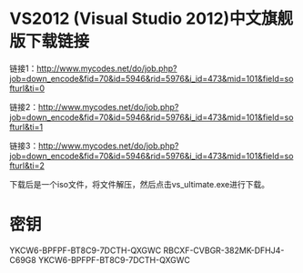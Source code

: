 # VS2012 (Visual Studio 2012)中文旗舰版下载链接
链接1：http://www.mycodes.net/do/job.php?job=down_encode&fid=70&id=5946&rid=5976&i_id=473&mid=101&field=softurl&ti=0

链接2：http://www.mycodes.net/do/job.php?job=down_encode&fid=70&id=5946&rid=5976&i_id=473&mid=101&field=softurl&ti=1

链接3：http://www.mycodes.net/do/job.php?job=down_encode&fid=70&id=5946&rid=5976&i_id=473&mid=101&field=softurl&ti=2

下载后是一个iso文件，将文件解压，然后点击vs_ultimate.exe进行下载。

# 密钥
YKCW6-BPFPF-BT8C9-7DCTH-QXGWC
RBCXF-CVBGR-382MK-DFHJ4-C69G8
YKCW6-BPFPF-BT8C9-7DCTH-QXGWC

